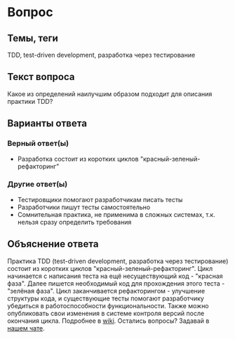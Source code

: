 # Вопрос

## Темы, теги

TDD, test-driven development, разработка через тестирование

## Текст вопроса

Какое из определений наилучшим образом подходит для описания практики TDD?

## Варианты ответа

### Верный ответ(ы)

* Разработка состоит из коротких циклов "красный-зеленый-рефакторинг"

### Другие ответ(ы)

* Тестировщики помогают разработчикам писать тесты
* Разработчики пишут тесты самостоятельно
* Сомнительная практика, не применима в сложных системах, т.к. нельзя сразу определить требования

## Объяснение ответа

Практика TDD (test-driven development, разработка через тестирование) состоит из коротких циклов "красный-зеленый-рефакторинг". Цикл начинается с написания теста на ещё несуществующий код - "красная фаза". Далее пишется необходимый код для прохождения этого теста - "зелёная фаза". Цикл заканчивается рефакторингом - улучшение структуры кода, и существующие тесты помогают разработчику убедиться в работоспособности функциональности. Также можно опубликовать свои изменения в системе контроля версий после окончания цикла. Подробнее в [wiki](https://technical-excellence.ru/wiki/TDD). Остались вопросы? Задавай в [нашем чате](https://t.me/technicalexcellenceru).
